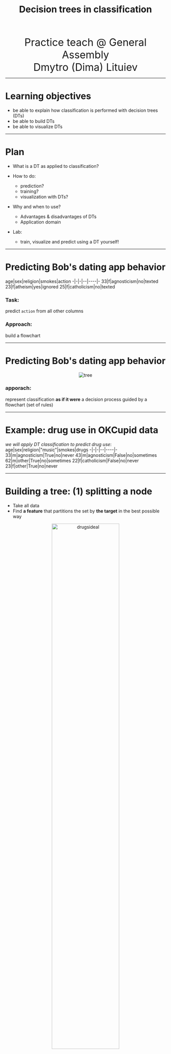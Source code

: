 
<h1>
<p align="center" fontsize=26>
Decision trees in classification
</p>
</h1>

<p align="center" fontsize=26>
<font size="6">
<br>
Practice teach @ General Assembly
<br>
Dmytro (Dima) Lituiev
<br>
</font>
</p>

---

# Learning objectives
- be able to explain how classification is performed with decision trees (DTs)
- be able to build DTs
- be able to visualize DTs

---

# Plan

+ What is a DT as applied to classification?
+ How to do:
  - prediction?  
  - training?
  - visualization with DTs?
+ Why and when to use?
  - Advantages & disadvantages of DTs
  - Application domain
  
+ Lab: 
  - train, visualize and predict using a DT yourself!
---

# Predicting Bob's dating app behavior

age|sex|religion|smokes|action
-|-|-|--|----|-
33|f|agnosticism|no|texted
23|f|atheism|yes|ignored
25|f|catholicism|no|texted

### Task:
predict `action` from all other columns

### Approach: 
build a flowchart

---

# Predicting Bob's dating app behavior


<p align="center">
  <img src="img/dating_tree.png" alt="tree">
</p>

### **apporach**:
represent classification **as if it were** a decision process guided by a flowchart (set of rules)


---
# Example: drug use in OKCupid data

_we will apply DT classification to predict drug use_:
age|sex|religion|"music"|smokes|drugs
-|-|-|--|----|-
33|m|agnosticism|True|no|never
43|m|agnosticism|False|no|sometimes
62|m|other|True|no|sometimes
22|f|catholicism|False|no|never
23|f|other|True|no|never

---
# Building a tree: (1) splitting a node

+ Take all data
+ Find **a feature** that partitions the set
  by **the  target** in the best possible way 


<p align="center">
  <img src="img/stump_drug_ideal.png" height=65% width = 65%  alt="drugsideal">
<br>
</p>


---
# Splitting a node


<h3>
<p align="center">
Try all possible features:
<br>
<br>
Which split is better?
</p>
</h1>


<p align="center">
 <img src="img/stump_drug_music.png" height=55% width = 55%  alt="drugs_dogs">
<br>
</p>

<h3>
<p align="center">
or
</p>
</h1>

<p align="center"> 
<img src="img/stump_drug_smokes.png" height=55% width = 55%  alt="drugs_smokes">
</p>

---
# Splitting a node:  feature/target coocurrence in mosaic plot


<p align="center">

 <img src="img/mosaic_drugs_music.png" height=33% width = 33%  alt="drugs_dogs">

  <img src="img/mosaic_drugs_smokes.png" height=33% width = 33%  alt="drugs_smokes">

</p>
 drug use is independent of mention of 'music', but is different between smokers and non-smokers


#### Paritioning quality metric / 'impurity score' : 
+ **entropy gain**:  $\qquad$ $H(p_y) - \sum_x p_x H_x(p_{yx}) =$
   $\qquad \qquad \;$  $= \sum_y p_{y} \cdot \log p_{y} - \sum_x p_x (\sum_y p_{y/x} \cdot \log p_{y/x})$
+ **Gini index**: covariance of feature & target


---

# Training

<p align="center">
  <img src="img/dt_training_y.png" height=55% width = 50%  alt="training of decision trees">

</p>

repeat node splitting recursively


---

# Quiz

https://pollev.com/DIMALITUIEV289

---

# Visualization of the results 

<p align="center">
  <img src="img/drug3.png" alt="tree">
</p>

---
# Visualization of the results 

<p align="center">
  <img src="img/drug3.png" alt="tree">
</p>

age|sex|religion|likes_cats|smokes|drugs
-|-|-|--|----|-
22|f|atheism|False|yes|?

_what is the expected drug status of this person?_

https://pollev.com/DIMALITUIEV289

---

# Pros and Cons

## Pros:

+ easy to interprete
+ requires little data normalization
+ handles both numerical and categorical data
+ easily handles multi-output problem


## Cons:

+ easy to overfit / high variance
  - especially with large number of features
  - antidote: an ensemble of trees

+ low expressivity: 
 unable to handle feature independence as in XOR, e.g.:
  (cat lovers & smokers)$\cup$(cat haters & non-smokers) $\rightarrow$ drug+

---

# Applications

+ both classification and regression
+ ML-assisted / informed decision making: 
  - medical decision-making
  - business analysis
  - policy-making
  - ...
  
+ as part of ensemble: more robust ML algorithms:
  - random forest
  - gradient boosting machines


---

# Example in `sklearn`
see [`sklearn` Decision Trees user guide](http://scikit-learn.org/stable/modules/tree.html#tree)

1. convert a `pandas` data frame to one-hot encoding


	features_onehot = pd.get_dummies(features)
    
2. create a classifier instance


	dtree = DecisionTreeClassifier(max_depth=3, 
    min_samples_leaf=20, criterion="gini")

3. fit


	dtree.fit(features_onehot, outcome)

4. visualize
5. predict


	dtree.predict(features_onehot_test)
    
---

# Lab

+ Predict drug use in the `validation` set 
  - Which preprocessing steps are required?
  - Calculate precision and recall

+ Increase `max_depth` to `5` and `7`
  - Visualize the obtained trees
  - How does performance in `validation` set change?
  - Which features appear in the tree nodes? which don't?
  
